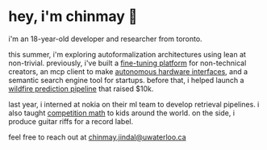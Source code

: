 # hey, i'm chinmay 👋

i'm an 18-year-old developer and researcher from toronto.

this summer, i'm exploring autoformalization architectures using lean at  non-trivial. previously, i've built a [fine-tuning platform](https://github.com/jindal013/finetune-marketplace) for non-technical creators, an mcp client to make [autonomous hardware interfaces](https://github.com/jindal013/intellisense), and a semantic search engine tool for startups. before that, i helped launch a [wildfire prediction pipeline](https://github.com/FireWatch-ai/fireWatch) that raised $10k. 

last year, i interned at nokia on their ml team to develop retrieval pipelines. i also taught [competition math](https://live.poshenloh.com/stars) to kids around the world. on the side, i produce guitar riffs for a record label. 

feel free to reach out at [chinmay.jindal@uwaterloo.ca](mailto:chinmay.jindal@uwaterloo.ca)
